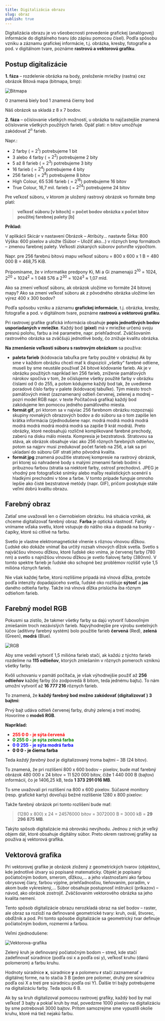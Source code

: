 ```yaml
---
title: Digitalizácia obrazu
slug: obraz
publish: true 
--- 
```


Digitalizácia obrazu je vo všeobecnosti prevedenie grafickej (analógovej) informácie do digitálneho tvaru (do zápisu pomocou čísel). Podľa spôsobu vzniku a záznamu grafickej informácie, t.j. obrázka, kresby, fotografie a pod. v digitálnom tvare, poznáme **rastrovú a vektorovú grafiku**.

## Postup digitalizácie

**1. fáza** – rozdelenie obrázka na body, preloženie mriežky (rastra) cez obrázok
Bitová mapa (bitmapa, bmp):

![Bitmapa](img/bitmapa.png)

0 znamená biely bod
1 znamená čierny bod

Náš obrázok sa skladá z 8 x 7 bodov.

**2. fáza** – očíslovanie všetkých možností, u obrázka to najčastejšie znamená očíslovanie všetkých použitých farieb. Opäť platí: n bitov umožňuje zakódovať $2^n$ farieb.

Napr.: 

- 2 farby ( = $2^1$)                                potrebujeme 1 bit
- 3 alebo 4 farby ( = $2^2$)                        potrebujeme 2 bity
- 5 až 8 farieb ( = $2^3$)                          potrebujeme 3 bity
- 16 farieb ( = $2^4$)                              potrebujeme 4 bity
- 256 farieb ( = $2^8$)                             potrebujeme 8 bitov
- High Colour, 65 536 farieb ( = $2^{16}$)          potrebujeme 16 bitov
- True Colour, 16,7 mil. farieb ( = $2^{24}$)       potrebujeme 24 bitov

Pre veľkosť súboru, v ktorom je uložený rastrový obrázok vo formáte bmp platí:

> **veľkosť súboru [v bitoch] = počet bodov obrázka x počet bitov použitej farebnej palety [b]**


**Príklad:**

V aplikácii Skicár v nastavení Obrázok – Atribúty... nastavte Šírka: 800 Výška: 600 pixelov a uložte (Súbor – Uložiť ako...) v rôznych bmp formátoch – zmenou farebnej palety. Veľkosti získaných súborov potvrďte výpočtom.

Napr. pre 256 farebnú bitovú mapu veľkosť súboru = 800 x 600 x 1 B = 480 000 B = 468,75 KiB.

Pripomíname, že v informatike predpony Ki, Mi a Gi znamenajú $2^{10}$ = 1024, $2^20$ = $1024{^2}$ = 1 048 576 a $2^{30}$ = $1024^{3}$ ≈ 1,07 mld.

Ako sa zmení veľkosť súboru, ak obrázok uložíme vo formáte 24 bitovej mapy? Ako sa zmení veľkosť súboru ak z pôvodného obrázka uložíme len výrez 400 x 300 bodov?

Podľa spôsobu vzniku a záznamu **grafickej informácie**, t.j. obrázka, kresby, fotografie a pod. v digitálnom tvare, poznáme **rastrovú a vektorovú grafiku**.

Pri rastrovej grafike grafická informácia obsahuje **popis jednotlivých bodov usporiadaných v mriežke**. Každý bod (**pixel**) má v mriežke určenú svoju presnú polohu, farbu a iné parametre, napr. priehľadnosť. Zväčšovaním rastrového obrázka sa zväčšujú jednotlivé body, čo znižuje kvalitu obrázka.


**Na zmenšenie veľkosti súboru s rastrovým obrázkom** sa používa:

- **paleta farieb** (kódovacia tabuľka pre farby použité v obrázku) Ak by sme v každom obrázku chceli mať k dispozícii „všetky“ farebné odtiene, museli by sme neustále používať 24 bitové kódovanie farieb. Ak je v obrázku použitých napríklad len 256 farieb, zníženie pamäťových nárokov spočíva v tom, že očíslujeme všetky použité farby v obrázku číslami od 0 do 255, a potom kódujeme každý bod tak, že uvedieme poradové číslo farby v palete (kódovacej tabuľke). Tým miesto troch pamäťových miest (zaznamenaný odtieň červenej, zelenej a modrej – pozri model RGB napr. v texte Počítačová grafika) každý bod zakódujeme len pomocou jedného pamäťového miesta.
- **formát gif**, pri ktorom sa v najviac 256 farebnom obrázku rozpoznajú skupiny rovnakých obrazových bodov a do súboru sa o tom zapíše len krátka informácia (zjednodušene napr. modrá modrá modrá modrá modrá modrá modrá modrá modrá sa zapíše 9 krát modrá). Preto obrázky, ktoré neobsahujú rozličné komplikované farebné prechody, zaberú na disku málo miesta. Kompresia je bezstratová. Stratovou sa stáva, ak obrázok obsahuje viac ako 256 rôznych farebných odtieňov, potom sa najprv musí zredukovať počet farieb na 256, a tak sa pri ukladaní do súboru GIF stratí jeho pôvodná kvalita.
- **formát jpg** znamená použitie stratovej kompresie na rastrový obrázok, pri ktorej sú nahradené body s malými zmenami farieb bodmi s príbuznou farbou (stratia sa niektoré farby, ostrosť prechodov). JPEG je vhodný pre fotografické snímky alebo maľby realistických scenérií s hladkými prechodmi v tóne a farbe. V tomto prípade funguje omnoho lepšie ako čisté bezstratové metódy (napr. GIF), pričom poskytuje stále veľmi dobrú kvalitu obrazu.


## Farebný obraz
Zatiaľ sme uvažovali len o čiernobielom obrázku. Iná situácia vzniká, ak chceme digitalizovať farebný obraz. **Farba** je optická vlastnosť. Farby vnímame vďaka svetlu, ktoré vstupuje do nášho oka a dopadá na bunky - čapíky, ktoré sú citlivé na farbu.

Svetlo je vlastne elektromagnetické vlnenie s rôznou vlnovou dĺžkou. Ľudské oko dokáže vnímať iba určitý rozsah vlnových dĺžok svetla. Svetlo s najväčšou vlnovou dĺžkou, ktoré ľudské oko vníma, je červenej farby (780 nm) a svetlo s najnižšou vlnovou dĺžkou je svetlo fialovej farby (380nm). V tomto spektre farieb je ľudské oko schopné bez problémov rozlíšiť vyše 1,5 milióna rôznych farieb.

Nie však každej farbe, ktorú rozlíšime pripadá iná vlnová dĺžka, pretože podľa intenzity dopadajúceho svetla, ľudské oko rozlišuje **sýtosť** a **jas** daného odtieňa farby. Takže iná vlnová dĺžka prislúcha iba rôznym odtieňom farieb.


## Farebný model RGB
Pokusmi sa zistilo, že takmer všetky farby sa dajú vytvoriť ľubovoľným zmiešaním troch nezávislých farieb. Najvýhodnejšie pre výrobu svetelných lúčov (aditívny farebný systém) bolo použitie farieb **červená** (Red), **zelená** (Green), **modrá** (Blue).

![RGB](img/rgb.png)

Aby sme vedeli vytvoriť 1,5 milióna farieb stačí, ak každú z týchto farieb rozdelíme na **115 odtieňov**, ktorých zmiešaním v rôznych pomeroch vzniknú všetky farby.

Kvôli uchovaniu v pamäti počítača, je však výhodnejšie použiť až **256 odtieňov** každej farby (čo zodpovedá 8 bitom, teda jednému bajtu). To nám umožní vytvoriť až **16 777 216** rôznych farieb.

To znamená, že **každý farebný bod možno zakódovať (digitalizovať ) 3 bajtmi**:

Prvý bajt udáva odtieň červenej farby, druhý zelenej a tretí modrej. Hovoríme o **modeli RGB**.

**Napríklad:**

- <span style="color: red;">**255 0 0 - je sýta červená**</span>
- <span style="color: green;">**0 255 0 - je sýta zelená farba**</span>
- <span style="color: blue;">**0 0 255 - je sýta modrá farba**</span>
- <span style="color: black;">**0 0 0 - je čierna farba**</span>


Teda *každý farebný bod* je digitalizovaný troma bajtmi – 3B (24 bitov).

To znamená, že pri rozlíšení 800 x 600 bodov – pixelov, bude mať farebný obrázok 480 000 x 24 bitov = 11 520 000 bitov, čiže 1 440 000 B (bajtov) informácií, čo je 1406,25 kB, teda **1 373 291 016 MB**.

To sme uvažovali pri rozlíšení na 800 x 600 pixelov. Súčasné monitory (resp. grafické karty) dovoľujú bežné rozlíšenie 1280 x 800 pixelov:

Takže farebný obrázok pri tomto rozlíšení bude mať:
> (1280 x 800) x 24 = 24576000 bitov = 3072000 B = 3000 kB = **29 296 875 MB**.

Takýto spôsob digitalizácie má obrovskú nevýhodu. Jednou z nich je veľký objem dát, ktoré obsahuje digitálny súbor. Preto okrem rastrovej grafiky sa používa aj vektorová grafika.

## Vektorová grafika
Pri vektorovej grafike je obrázok zložený z geometrických tvarov (objektov), kde jednotlivé útvary sú popísané matematicky. Objekt je popísaný počiatočným bodom, smerom, dĺžkou,... a jeho vlastnosťami ako farbou obrysovej čiary, farbou výplne, priehľadnosťou, tieňovaním, poradím, v akom bude vykreslený,... Súbor obsahuje postupnosť inštrukcií (príkazov) – návod, ako obrázok zostrojiť. Zväčšovaním vektorového obrázka sa jeho kvalita nemení.

Tento spôsob digitalizácie obrazu nerozkladá obraz na sieť bodov – raster, ale obraz sa rozloží na definované geometrické tvary: kruh, ovál, štvorec, obdĺžnik a pod. Pri tomto spôsobe digitalizácie sa geometrický tvar definuje počiatočným bodom, rozmermi a farbou.

Veľmi zjednodušene:

![Vektorova-grafika](img/vektor.png)

Zelený kruh je definovaný počiatočným bodom – stred, kde stačí zadefinovať súradnice (podľa osi x a podľa osi y), veľkosť kruhu (danú polomerom) a farbu kruhu. 

Hodnoty súradnice **x**, súradnice **y** a polomeru **r** stačí zaznamenať v digitálnej forme, na to stačia 3 B (jeden pre polomer, druhý pre súradnicu podľa osi X a tretí pre súradnicu podľa osi Y). Ďalšie tri bajty potrebujeme na digitalizáciu farby. Teda spolu 6 B. 

Ak by sa kruh digitalizoval pomocou rastrovej grafiky, každý bod by mal veľkosť 3 bajty a pokiaľ kruh by mal, povedzme 1000 pixelov na digitalizáciu by sme potrebovali 3000 bajtov. Pritom samozrejme sme vypustili okolie kruhu, ktoré má tiež nejakú farbu.


